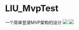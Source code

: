 # LIU_MvpTest
一个简单登录MVP架构的设计
![](https://github.com/liubing67/LIU_MvpTest/tree/master/image/login.png)
![](https://github.com/liubing67/LIU_MvpTest/tree/master/image/mainactivitycode.png)
